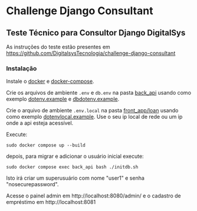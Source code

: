 # Challenge Django Consultant

## Teste Técnico para Consultor Django DigitalSys
As instruções do teste estão presentes em https://github.com/DigitalsysTecnologia/challenge-django-consultant

### Instalação
Instale o [docker](https://docs.docker.com/engine/install/)
 e [docker-compose](https://docs.docker.com/compose/install/linux/).


Crie os arquivos de ambiente `.env` e `db.env` na pasta [back_api](back_api/)
usando como exemplo [dotenv.example](back_api/dotenv.example)
e [dbdotenv.example](back_api/dbdotenv.example).

Crie o arquivo de ambiente `.env.local` na pasta [front_app/loan](front_app/loan/)
usando como exemplo [dotenvlocal.example](front_app/loan/dotenvlocal.example).
Use o seu ip local de rede ou um ip onde a api esteja acessível.

Execute:

```sudo docker compose up --build```

depois, para migrar e adicionar o usuário inicial execute:

`sudo docker compose exec back_api bash ./initdb.sh`

Isto irá criar um superusuário com nome "user1" e senha "nosecurepassword".

Acesse o painel admin em http://localhost:8080/admin/
e o cadastro de empréstimo em http://localhost:8081
